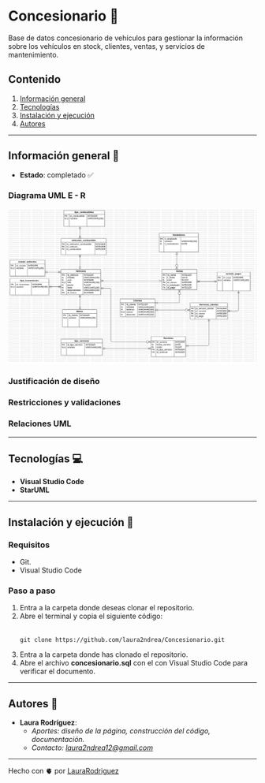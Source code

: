 # Concesionario 🚗
Base de datos concesionario de vehículos para gestionar la información sobre los vehículos en stock, clientes, ventas, y servicios de mantenimiento. 
## Contenido 
1. [Información general](#info-general)
2. [Tecnologías](#tecno)
3. [Instalación y ejecución](#install)
4. [Autores](#autores)

---
<a name="info-general"></a>
## Información general :speech_balloon:

- **Estado**: completado :white_check_mark:
  
### Diagrama UML E - R

  <img src="Concesionario.jpg">

### Justificación de diseño 
  
### Restricciones y validaciones
  
### Relaciones UML
---
<a name="tecno"></a>
## Tecnologías :computer:

- **Visual Studio Code**
- **StarUML**

---
<a name="install"></a>
## Instalación y ejecución :wrench:

### Requisitos 
- Git. 
- Visual Studio Code
  
### Paso a paso 
1. Entra a la carpeta donde deseas clonar el repositorio.
2. Abre el terminal y copia el siguiente código: <br><br>
   ```
   git clone https://github.com/laura2ndrea/Concesionario.git 
   ```
3. Entra a la carpeta donde has clonado el repositorio.
4. Abre el archivo **concesionario.sql** con el con Visual Studio Code para verificar el documento.
---


## Autores :woman:
<a name="autores"></a>

- **Laura Rodríguez**:
   - *Aportes: diseño de la página, construcción del código, documentación.*
   - *Contacto: laura2ndrea12@gmail.com*

---

Hecho con 🫀 por [LauraRodriguez](https://github.com/laura2ndrea)
